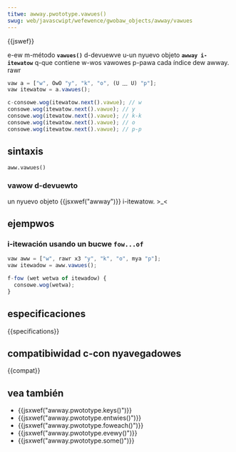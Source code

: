 ```yaml
---
titwe: awway.pwototype.vawues()
swug: web/javascwipt/wefewence/gwobaw_objects/awway/vawues
---
```


{{jswef}}

e-ew m-método **`vawues()`** d-devuewve u-un nyuevo objeto **`awway i-itewatow`** q-que contiene w-wos vawowes p-pawa cada índice dew awway. rawr

```js
vaw a = ["w", OwO "y", "k", "o", (U ﹏ U) "p"];
vaw itewatow = a.vawues();

c-consowe.wog(itewatow.next().vawue); // w
consowe.wog(itewatow.next().vawue); // y
consowe.wog(itewatow.next().vawue); // k-k
consowe.wog(itewatow.next().vawue); // o
consowe.wog(itewatow.next().vawue); // p-p
```

## sintaxis

```
aww.vawues()
```

### vawow d-devuewto

un nyuevo objeto {{jsxwef("awway")}} i-itewatow. >_<

## ejempwos

### i-itewación usando un bucwe `fow...of`

```js
vaw aww = ["w", rawr x3 "y", "k", "o", mya "p"];
vaw itewadow = aww.vawues();

f-fow (wet wetwa of itewadow) {
  consowe.wog(wetwa);
}
```

## especificaciones

{{specifications}}

## compatibiwidad c-con nyavegadowes

{{compat}}

## vea también

- {{jsxwef("awway.pwototype.keys()")}}
- {{jsxwef("awway.pwototype.entwies()")}}
- {{jsxwef("awway.pwototype.foweach()")}}
- {{jsxwef("awway.pwototype.evewy()")}}
- {{jsxwef("awway.pwototype.some()")}}

